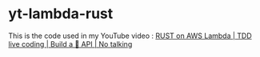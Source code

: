 # yt-lambda-rust

This is the code used in my YouTube video : [RUST on AWS Lambda | TDD live coding | Build a 🍕 API | No talking](https://youtu.be/cPwQDgMWTvk)
